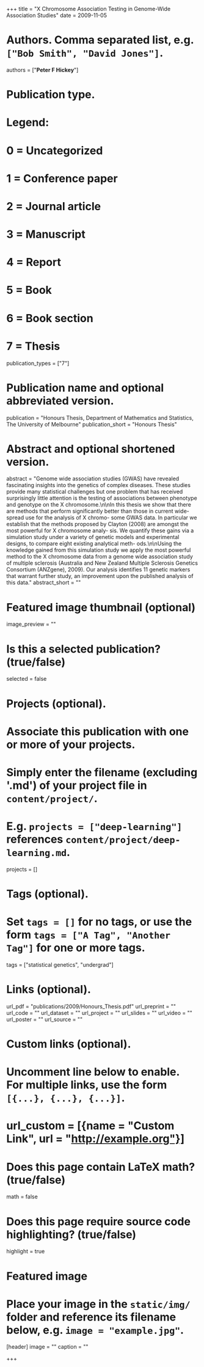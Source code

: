 +++
title = "X Chromosome Association Testing in Genome-Wide Association Studies"
date = 2009-11-05

# Authors. Comma separated list, e.g. `["Bob Smith", "David Jones"]`.
authors = ["**Peter F Hickey**"]

# Publication type.
# Legend:
# 0 = Uncategorized
# 1 = Conference paper
# 2 = Journal article
# 3 = Manuscript
# 4 = Report
# 5 = Book
# 6 = Book section
# 7 = Thesis
publication_types = ["7"]

# Publication name and optional abbreviated version.
publication = "Honours Thesis, Department of Mathematics and Statistics, The University of Melbourne"
publication_short = "Honours Thesis"

# Abstract and optional shortened version.
abstract = "Genome wide association studies (GWAS) have revealed fascinating insights into the genetics of complex diseases. These studies provide many statistical challenges but one problem that has received surprisingly little attention is the testing of associations between phenotype and genotype on the X chromosome.\n\nIn this thesis we show that there are methods that perform significantly better than those in current wide-spread use for the analysis of X chromo- some GWAS data. In particular we establish that the methods proposed by Clayton (2008) are amongst the most powerful for X chromosome analy- sis. We quantify these gains via a simulation study under a variety of genetic models and experimental designs, to compare eight existing analytical meth- ods.\n\nUsing the knowledge gained from this simulation study we apply the most powerful method to the X chromosome data from a genome wide association study of multiple sclerosis (Australia and New Zealand Multiple Sclerosis Genetics Consortium (ANZgene), 2009). Our analysis identifies 11 genetic markers that warrant further study, an improvement upon the published analysis of this data."
abstract_short = ""

# Featured image thumbnail (optional)
image_preview = ""

# Is this a selected publication? (true/false)
selected = false

# Projects (optional).
#   Associate this publication with one or more of your projects.
#   Simply enter the filename (excluding '.md') of your project file in `content/project/`.
#   E.g. `projects = ["deep-learning"]` references `content/project/deep-learning.md`.
projects = []

# Tags (optional).
#   Set `tags = []` for no tags, or use the form `tags = ["A Tag", "Another Tag"]` for one or more tags.
tags = ["statistical genetics", "undergrad"]

# Links (optional).
url_pdf = "publications/2009/Honours_Thesis.pdf"
url_preprint = ""
url_code = ""
url_dataset = ""
url_project = ""
url_slides = ""
url_video = ""
url_poster = ""
url_source = ""

# Custom links (optional).
#   Uncomment line below to enable. For multiple links, use the form `[{...}, {...}, {...}]`.
# url_custom = [{name = "Custom Link", url = "http://example.org"}]

# Does this page contain LaTeX math? (true/false)
math = false

# Does this page require source code highlighting? (true/false)
highlight = true

# Featured image
# Place your image in the `static/img/` folder and reference its filename below, e.g. `image = "example.jpg"`.
[header]
image = ""
caption = ""

+++

